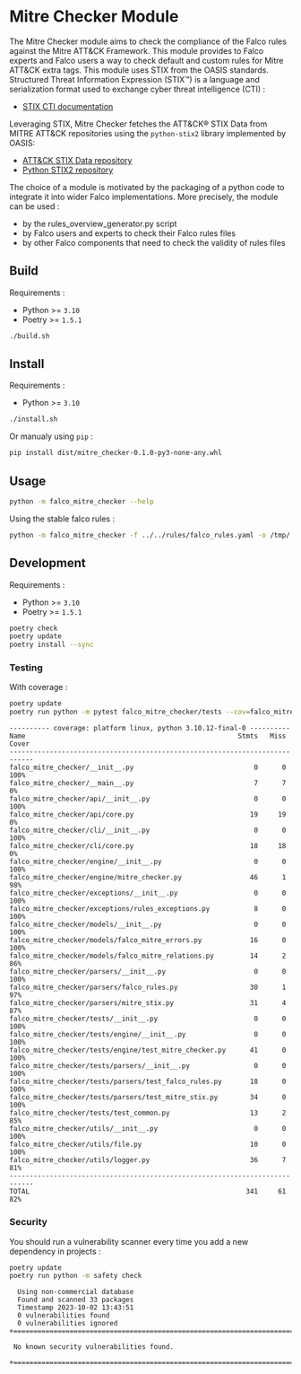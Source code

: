 # Mitre Checker Module

The Mitre Checker module aims to check the compliance of the Falco rules against the Mitre ATT&CK
Framework. This module provides to Falco experts and Falco users a way to check default and custom
rules for Mitre ATT&CK extra tags.
This module uses STIX from the OASIS standards. Structured Threat Information Expression (STIX™) is a
language and serialization format used to exchange cyber threat intelligence (CTI) :

- [STIX CTI documentation](https://oasis-open.github.io/cti-documentation/stix/intro)

Leveraging STIX, Mitre Checker fetches the ATT&CK® STIX Data from MITRE ATT&CK repositories using the
`python-stix2` library implemented by OASIS:

- [ATT&CK STIX Data repository](https://github.com/mitre-attack/attack-stix-data)
- [Python STIX2 repository](https://github.com/oasis-open/cti-python-stix2)

The choice of a module is motivated by the packaging of a python code to integrate it into wider Falco
implementations. More precisely, the module can be used :

- by the rules_overview_generator.py script
- by Falco users and experts to check their Falco rules files
- by other Falco components that need to check the validity of rules files

## Build

Requirements :

- Python >= `3.10`
- Poetry >= `1.5.1`

```sh
./build.sh
```

## Install

Requirements :

- Python >= `3.10`

```sh
./install.sh
```

Or manualy using `pip` :

```sh
pip install dist/mitre_checker-0.1.0-py3-none-any.whl
```

## Usage

```sh
python -m falco_mitre_checker --help
```

Using the stable falco rules :

```sh
python -m falco_mitre_checker -f ../../rules/falco_rules.yaml -o /tmp/
```

## Development

Requirements :

- Python >= `3.10`
- Poetry >= `1.5.1`

```sh
poetry check
poetry update
poetry install --sync
```

### Testing

With coverage :

```sh
poetry update
poetry run python -m pytest falco_mitre_checker/tests --cov=falco_mitre_checker
```

```
---------- coverage: platform linux, python 3.10.12-final-0 ----------                                   
Name                                                     Stmts   Miss  Cover                             
----------------------------------------------------------------------------                             
falco_mitre_checker/__init__.py                              0      0   100%                             
falco_mitre_checker/__main__.py                              7      7     0%                             
falco_mitre_checker/api/__init__.py                          0      0   100%                             
falco_mitre_checker/api/core.py                             19     19     0%                             
falco_mitre_checker/cli/__init__.py                          0      0   100%                             
falco_mitre_checker/cli/core.py                             18     18     0%                             
falco_mitre_checker/engine/__init__.py                       0      0   100%                             
falco_mitre_checker/engine/mitre_checker.py                 46      1    98%                             
falco_mitre_checker/exceptions/__init__.py                   0      0   100%          
falco_mitre_checker/exceptions/rules_exceptions.py           8      0   100%                             
falco_mitre_checker/models/__init__.py                       0      0   100%                             
falco_mitre_checker/models/falco_mitre_errors.py            16      0   100%                             
falco_mitre_checker/models/falco_mitre_relations.py         14      2    86%
falco_mitre_checker/parsers/__init__.py                      0      0   100%
falco_mitre_checker/parsers/falco_rules.py                  30      1    97%                             
falco_mitre_checker/parsers/mitre_stix.py                   31      4    87%                            
falco_mitre_checker/tests/__init__.py                        0      0   100%                             
falco_mitre_checker/tests/engine/__init__.py                 0      0   100%                            
falco_mitre_checker/tests/engine/test_mitre_checker.py      41      0   100%                            
falco_mitre_checker/tests/parsers/__init__.py                0      0   100%                            
falco_mitre_checker/tests/parsers/test_falco_rules.py       18      0   100%                             
falco_mitre_checker/tests/parsers/test_mitre_stix.py        34      0   100%
falco_mitre_checker/tests/test_common.py                    13      2    85%
falco_mitre_checker/utils/__init__.py                        0      0   100%
falco_mitre_checker/utils/file.py                           10      0   100%
falco_mitre_checker/utils/logger.py                         36      7    81%
----------------------------------------------------------------------------
TOTAL                                                      341     61    82%
```

### Security

You should run a vulnerability scanner every time you add a new dependency in projects :

```sh
poetry update
poetry run python -m safety check
```

```
  Using non-commercial database
  Found and scanned 33 packages
  Timestamp 2023-10-02 13:43:51
  0 vulnerabilities found
  0 vulnerabilities ignored
+=======================================================================================================+

 No known security vulnerabilities found. 

+=======================================================================================================+
```


